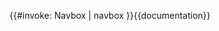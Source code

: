 <includeonly>{{#invoke: Navbox | navbox }}</includeonly><noinclude>{{documentation}}<!-- Add categories and interwikis to the /doc sub-page --></noinclude>